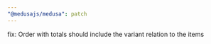 ```yaml
---
"@medusajs/medusa": patch
---
```


fix: Order with totals should include the variant relation to the items
